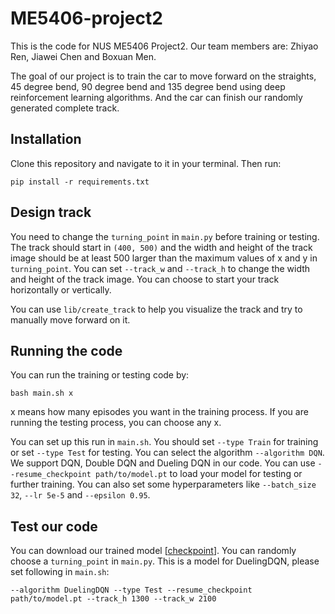 # ME5406-project2
This is the code for NUS ME5406 Project2. Our team members are: Zhiyao Ren, Jiawei Chen and Boxuan Men.

The goal of our project is to train the car to move forward on the straights, 45 degree bend, 90 degree bend and 135 degree bend using deep reinforcement learning algorithms. And the car can finish our randomly generated complete track.

## Installation
Clone this repository and navigate to it in your terminal. Then run:

```
pip install -r requirements.txt
```

## Design track
You need to change the `turning_point` in `main.py` before training or testing. The track should start in `(400, 500)` and the width and height of the track image should be at least 500 larger than the maximum values of x and y in `turning_point`. You can set `--track_w` and `--track_h` to change the width and height of the track image. You can choose to start your track horizontally or vertically.

You can use `lib/create_track` to help you visualize the track and try to manually move forward on it.

## Running the code
You can run the training or testing code by:

```
bash main.sh x
```

x means how many episodes you want in the training process. If you are running the testing process, you can choose any x.

You can set up this run in `main.sh`. You should set `--type Train` for training or set `--type Test` for testing. You can select the algorithm `--algorithm DQN`. We support DQN, Double DQN and Dueling DQN in our code. You can use `--resume_checkpoint path/to/model.pt` to load your model for testing or further training. You can also set some hyperparameters like `--batch_size 32`, `--lr 5e-5` and `--epsilon 0.95`.

## Test our code
You can download our trained model [[checkpoint](https://drive.google.com/drive/folders/19h5doLD4dR8IcrVsNhTK_q6gophP124X?usp=share_link)]. You can randomly choose a `turning_point` in `main.py`. This is a model for DuelingDQN, please set following in `main.sh`:

```
--algorithm DuelingDQN --type Test --resume_checkpoint path/to/model.pt --track_h 1300 --track_w 2100
```
